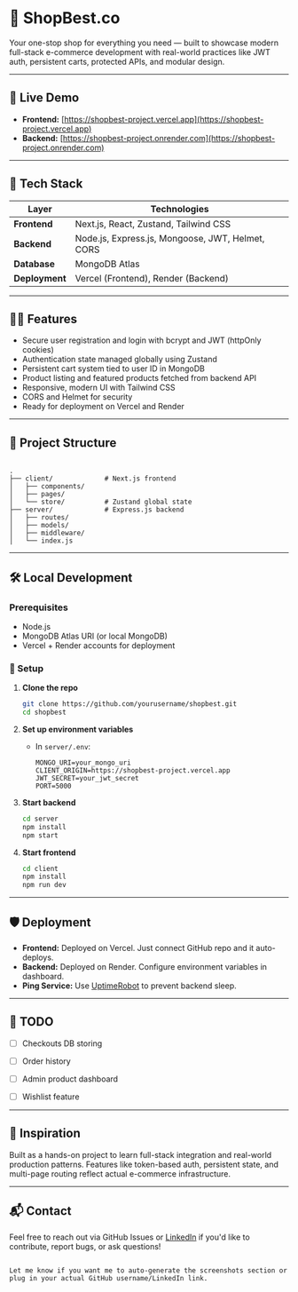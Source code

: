 # 🛒 ShopBest.co

Your one-stop shop for everything you need — built to showcase modern full-stack e-commerce development with real-world practices like JWT auth, persistent carts, protected APIs, and modular design.

---

## 🚀 Live Demo

- **Frontend:** [https://shopbest-project.vercel.app](https://shopbest-project.vercel.app)  
- **Backend:** [https://shopbest-project.onrender.com](https://shopbest-project.onrender.com)

---

## 🧰 Tech Stack

| Layer         | Technologies                                      |
|---------------|---------------------------------------------------|
| **Frontend**  | Next.js, React, Zustand, Tailwind CSS             |
| **Backend**   | Node.js, Express.js, Mongoose, JWT, Helmet, CORS  |
| **Database**  | MongoDB Atlas                                     |
| **Deployment**| Vercel (Frontend), Render (Backend)               |

---

## 🧑‍💻 Features

- Secure user registration and login with bcrypt and JWT (httpOnly cookies)
- Authentication state managed globally using Zustand
- Persistent cart system tied to user ID in MongoDB
- Product listing and featured products fetched from backend API
- Responsive, modern UI with Tailwind CSS
- CORS and Helmet for security
- Ready for deployment on Vercel and Render

---

## 📁 Project Structure

```

.
├── client/             # Next.js frontend
│   ├── components/
│   ├── pages/
│   └── store/          # Zustand global state
├── server/             # Express.js backend
│   ├── routes/
│   ├── models/
│   ├── middleware/
│   └── index.js

```

---

## 🛠 Local Development

### Prerequisites

- Node.js
- MongoDB Atlas URI (or local MongoDB)
- Vercel + Render accounts for deployment

### 🔧 Setup

1. **Clone the repo**

   ```bash
   git clone https://github.com/yourusername/shopbest.git
   cd shopbest
   ```

2. **Set up environment variables**

   * In `server/.env`:

     ```
     MONGO_URI=your_mongo_uri
     CLIENT_ORIGIN=https://shopbest-project.vercel.app
     JWT_SECRET=your_jwt_secret
     PORT=5000
     ```

3. **Start backend**

   ```bash
   cd server
   npm install
   npm start
   ```

4. **Start frontend**

   ```bash
   cd client
   npm install
   npm run dev
   ```

---

## 🛡 Deployment

* **Frontend:** Deployed on Vercel. Just connect GitHub repo and it auto-deploys.
* **Backend:** Deployed on Render. Configure environment variables in dashboard.
* **Ping Service:** Use [UptimeRobot](https://uptimerobot.com/) to prevent backend sleep.

---

## 📌 TODO

* [ ] Checkouts DB storing
* [ ] Order history
* [ ] Admin product dashboard
* [ ] Wishlist feature


---

## 🧠 Inspiration

Built as a hands-on project to learn full-stack integration and real-world production patterns. Features like token-based auth, persistent state, and multi-page routing reflect actual e-commerce infrastructure.

---

## 📬 Contact

Feel free to reach out via GitHub Issues or [LinkedIn](https://linkedin.com/in/emre-atasavun) if you'd like to contribute, report bugs, or ask questions!

```

Let me know if you want me to auto-generate the screenshots section or plug in your actual GitHub username/LinkedIn link.
